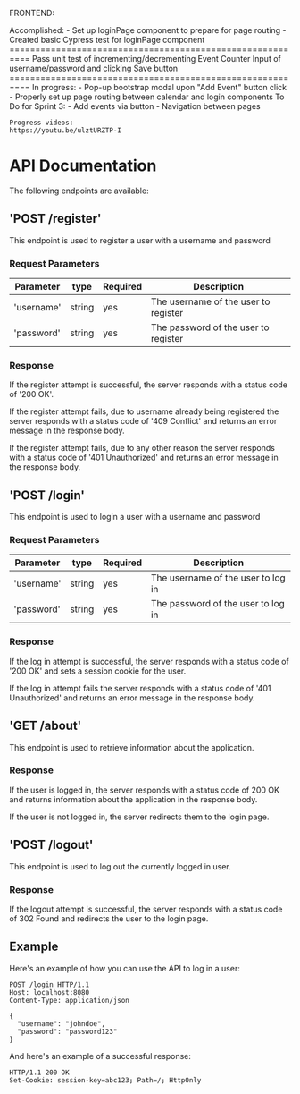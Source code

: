 FRONTEND:

   Accomplished:
    - Set up loginPage component to prepare for page routing
    - Created basic Cypress test for loginPage component
         ==========================================================
         Pass unit test of incrementing/decrementing Event Counter
         Input of username/password and clicking Save button
         ==========================================================
   In progress:
    - Pop-up bootstrap modal upon "Add Event" button click
    - Properly set up page routing between calendar and login components
   To Do for Sprint 3: 
    - Add events via button
    - Navigation between pages
    
    Progress videos:
    https://youtu.be/ulztURZTP-I

# API Documentation
The following endpoints are available:

## 'POST /register'
This endpoint is used to register a user with a username and password

### Request Parameters
|Parameter|type|Required|Description|
|---|---|---|---|
|'username'|string|yes|The username of the user to register|
|'password'|string|yes|The password of the user to register|

### Response
If the register attempt is successful, the server responds with a status code of '200 OK'.

If the register attempt fails, due to username already being registered the server responds with a status code of '409 Conflict' and returns an error message in the response body.

If the register attempt fails, due to any other reason the server responds with a status code of '401 Unauthorized' and returns an error message in the response body.

## 'POST /login'
This endpoint is used to login a user with a username and password

### Request Parameters
|Parameter|type|Required|Description|
|---|---|---|---|
|'username'|string|yes|The username of the user to log in|
|'password'|string|yes|The password of the user to log in|

### Response
If the log in attempt is successful, the server responds with a status code of '200 OK' and sets a session cookie for the user.

If the log in attempt fails the server responds with a status code of '401 Unauthorized' and returns an error message in the response body.

## 'GET /about'
This endpoint is used to retrieve information about the application.

### Response
If the user is logged in, the server responds with a status code of 200 OK and returns information about the application in the response body.

If the user is not logged in, the server redirects them to the login page.

## 'POST /logout'
This endpoint is used to log out the currently logged in user.

### Response
If the logout attempt is successful, the server responds with a status code of 302 Found and redirects the user to the login page.

## Example
Here's an example of how you can use the API to log in a user:

```
POST /login HTTP/1.1
Host: localhost:8080
Content-Type: application/json

{
  "username": "johndoe",
  "password": "password123"
}
```
And here's an example of a successful response:
```
HTTP/1.1 200 OK
Set-Cookie: session-key=abc123; Path=/; HttpOnly
```

